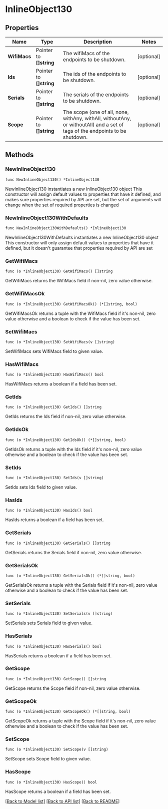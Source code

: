 # InlineObject130

## Properties

Name | Type | Description | Notes
------------ | ------------- | ------------- | -------------
**WifiMacs** | Pointer to **[]string** | The wifiMacs of the endpoints to be shutdown. | [optional] 
**Ids** | Pointer to **[]string** | The ids of the endpoints to be shutdown. | [optional] 
**Serials** | Pointer to **[]string** | The serials of the endpoints to be shutdown. | [optional] 
**Scope** | Pointer to **[]string** | The scope (one of all, none, withAny, withAll, withoutAny, or withoutAll) and a set of tags of the endpoints to be shutdown. | [optional] 

## Methods

### NewInlineObject130

`func NewInlineObject130() *InlineObject130`

NewInlineObject130 instantiates a new InlineObject130 object
This constructor will assign default values to properties that have it defined,
and makes sure properties required by API are set, but the set of arguments
will change when the set of required properties is changed

### NewInlineObject130WithDefaults

`func NewInlineObject130WithDefaults() *InlineObject130`

NewInlineObject130WithDefaults instantiates a new InlineObject130 object
This constructor will only assign default values to properties that have it defined,
but it doesn't guarantee that properties required by API are set

### GetWifiMacs

`func (o *InlineObject130) GetWifiMacs() []string`

GetWifiMacs returns the WifiMacs field if non-nil, zero value otherwise.

### GetWifiMacsOk

`func (o *InlineObject130) GetWifiMacsOk() (*[]string, bool)`

GetWifiMacsOk returns a tuple with the WifiMacs field if it's non-nil, zero value otherwise
and a boolean to check if the value has been set.

### SetWifiMacs

`func (o *InlineObject130) SetWifiMacs(v []string)`

SetWifiMacs sets WifiMacs field to given value.

### HasWifiMacs

`func (o *InlineObject130) HasWifiMacs() bool`

HasWifiMacs returns a boolean if a field has been set.

### GetIds

`func (o *InlineObject130) GetIds() []string`

GetIds returns the Ids field if non-nil, zero value otherwise.

### GetIdsOk

`func (o *InlineObject130) GetIdsOk() (*[]string, bool)`

GetIdsOk returns a tuple with the Ids field if it's non-nil, zero value otherwise
and a boolean to check if the value has been set.

### SetIds

`func (o *InlineObject130) SetIds(v []string)`

SetIds sets Ids field to given value.

### HasIds

`func (o *InlineObject130) HasIds() bool`

HasIds returns a boolean if a field has been set.

### GetSerials

`func (o *InlineObject130) GetSerials() []string`

GetSerials returns the Serials field if non-nil, zero value otherwise.

### GetSerialsOk

`func (o *InlineObject130) GetSerialsOk() (*[]string, bool)`

GetSerialsOk returns a tuple with the Serials field if it's non-nil, zero value otherwise
and a boolean to check if the value has been set.

### SetSerials

`func (o *InlineObject130) SetSerials(v []string)`

SetSerials sets Serials field to given value.

### HasSerials

`func (o *InlineObject130) HasSerials() bool`

HasSerials returns a boolean if a field has been set.

### GetScope

`func (o *InlineObject130) GetScope() []string`

GetScope returns the Scope field if non-nil, zero value otherwise.

### GetScopeOk

`func (o *InlineObject130) GetScopeOk() (*[]string, bool)`

GetScopeOk returns a tuple with the Scope field if it's non-nil, zero value otherwise
and a boolean to check if the value has been set.

### SetScope

`func (o *InlineObject130) SetScope(v []string)`

SetScope sets Scope field to given value.

### HasScope

`func (o *InlineObject130) HasScope() bool`

HasScope returns a boolean if a field has been set.


[[Back to Model list]](../README.md#documentation-for-models) [[Back to API list]](../README.md#documentation-for-api-endpoints) [[Back to README]](../README.md)


